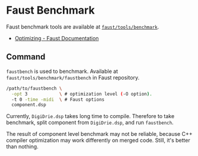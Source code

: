 # Faust Benchmark
Faust benchmark tools are available at [`faust/tools/benchmark`](https://github.com/grame-cncm/faust/tree/master-dev/tools/benchmark).

- [Optimizing - Faust Documentation](https://faustdoc.grame.fr/manual/optimizing/)

## Command
`faustbench` is used to benchmark. Available at `faust/tools/benchmark/faustbench` in Faust repository.

```bash
/path/to/faustbench \
  -opt 3            \ # optimization level (-O option).
  -t 0 -time -midi  \ # Faust options
  component.dsp
```

Currently, `DigiDrie.dsp` takes long time to compile. Therefore to take benchmark, split component from `DigiDrie.dsp`, and run `faustbench`.

The result of component level benchmark may not be reliable, because C++ compiler optimization may work differently on merged code. Still, it's better than nothing.
